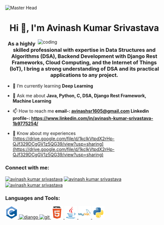 ![Master Head](https://cdn.wallpapersafari.com/89/75/7ORakF.jpg)
<h1 align="center">Hi 👋, I'm Avinash Kumar Srivastava</h1>
<img align="right" alt="coding" width="400" src="https://camo.githubusercontent.com/a4c584bce1c41271485d28f92aaf9f581b3c88b68ca723b6edfd58b4ba988c2b/68747470733a2f2f63646e2e6472696262626c652e636f6d2f75736572732f313138373833362f73637265656e73686f74732f363533393432392f70726f6772616d65722e676966">
<h3 align="center">As a highly skilled professional with expertise in Data Structures and Algorithms (DSA), Backend Development with Django Rest Frameworks, Cloud Computing, and the Internet of Things (IoT), I bring a strong understanding of DSA and its practical applications to any project.</h3>


- 🌱 I’m currently learning **Deep Learning**

- 💬 Ask me about **Java, Python, C, DSA, Django Rest Framework, Machine Learning**

- 📫 How to reach me **email-: avinashsr1605@gmail.com Linkedin profile-: https://www.linkedin.com/in/avinash-kumar-srivastava-1b9775254/**

- 📄 Know about my experiences [https://drive.google.com/file/d/1kcIkVtpdX2rHp-QJf329DCgGV1z5QG39/view?usp=sharing](https://drive.google.com/file/d/1kcIkVtpdX2rHp-QJf329DCgGV1z5QG39/view?usp=sharing)

<h3 align="left">Connect with me:</h3>
<p align="left">
<a href="https://linkedin.com/in/avinash kumar srivastava" target="blank"><img align="center" src="https://raw.githubusercontent.com/rahuldkjain/github-profile-readme-generator/master/src/images/icons/Social/linked-in-alt.svg" alt="avinash kumar srivastava" height="30" width="40" /></a>
<a href="https://www.leetcode.com/avinash kumar srivastava" target="blank"><img align="center" src="https://raw.githubusercontent.com/rahuldkjain/github-profile-readme-generator/master/src/images/icons/Social/leet-code.svg" alt="avinash kumar srivastava" height="30" width="40" /></a>
<a href="https://www.kaggle.com/avinashhk" target="blank"><img align="center" src="https://upload.wikimedia.org/wikipedia/commons/7/7c/Kaggle_logo.png" alt="avinash kumar srivastava" height="30" width="40" /></a>
</p>

<h3 align="left">Languages and Tools:</h3>
<p align="left"> <a href="https://www.cprogramming.com/" target="_blank" rel="noreferrer"> <img src="https://raw.githubusercontent.com/devicons/devicon/master/icons/c/c-original.svg" alt="c" width="40" height="40"/> </a> <a href="https://www.djangoproject.com/" target="_blank" rel="noreferrer"> <img src="https://cdn.worldvectorlogo.com/logos/django.svg" alt="django" width="40" height="40"/> </a> <a href="https://git-scm.com/" target="_blank" rel="noreferrer"> <img src="https://www.vectorlogo.zone/logos/git-scm/git-scm-icon.svg" alt="git" width="40" height="40"/> </a> <a href="https://www.w3.org/html/" target="_blank" rel="noreferrer"> <img src="https://raw.githubusercontent.com/devicons/devicon/master/icons/html5/html5-original-wordmark.svg" alt="html5" width="40" height="40"/> </a> <a href="https://www.java.com" target="_blank" rel="noreferrer"> <img src="https://raw.githubusercontent.com/devicons/devicon/master/icons/java/java-original.svg" alt="java" width="40" height="40"/> </a> <a href="https://www.mysql.com/" target="_blank" rel="noreferrer"> <img src="https://raw.githubusercontent.com/devicons/devicon/master/icons/mysql/mysql-original-wordmark.svg" alt="mysql" width="40" height="40"/> </a> <a href="https://www.python.org" target="_blank" rel="noreferrer"> <img src="https://raw.githubusercontent.com/devicons/devicon/master/icons/python/python-original.svg" alt="python" width="40" height="40"/> </a> </p>
